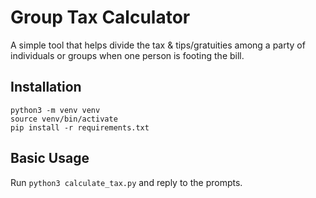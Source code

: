 # Group Tax Calculator
A simple tool that helps divide the tax & tips/gratuities among a party of individuals or groups when one person is footing the bill.

## Installation

```shell
python3 -m venv venv
source venv/bin/activate
pip install -r requirements.txt
```

## Basic Usage

Run `python3 calculate_tax.py` and reply to the prompts.

